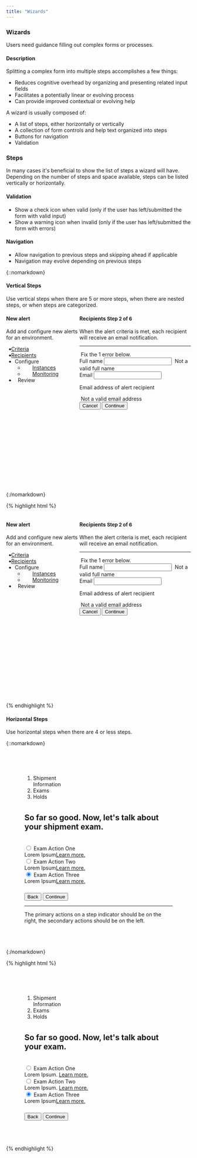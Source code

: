 ```yaml
---
title: "Wizards"
---
```


<div class="pl-pattern">
<h3>Wizards</h3>

Users need guidance filling out complex forms or processes.

#### Description
Splitting a complex form into multiple steps accomplishes a few things:

- Reduces cognitive overhead by organizing and presenting related input fields
- Facilitates a potentially linear or evolving process
- Can provide improved contextual or evolving help

A wizard is usually composed of:

- A list of steps, either horizontally or vertically
- A collection of form controls and help text organized into steps
- Buttons for navigation
- Validation

</div>

<div class="pl-pattern">

### Steps

In many cases it's beneficial to show the list of steps a wizard will have. Depending on the number of steps and space available, steps can be listed vertically or horizontally.

#### Validation
- Show a check icon when valid (only if the user has left/submitted the form with valid input)
- Show a warning icon when invalid (only if the user has left/submitted the form with errors)

#### Navigation
- Allow navigation to previous steps and skipping ahead if applicable
- Navigation may evolve depending on previous steps

{::nomarkdown}
<br>
<h4>Vertical Steps</h4>
Use vertical steps when there are 5 or more steps, when there are nested steps, or when steps are categorized.
<div class="pl-preview">
<div class="">
    <div class="" style="max-width: 700px;">
        <div class="" style="display: inline-block; width: 100%;">
            <div style="width: 200px; min-height: 400px; float: left;">
                <div class="panel-body">
                    <h4>New alert</h4>
                    <p>Add and configure new alerts for an environment.</p>
                </div>
                <ul class="nav nav-stacked nav-tree" role="tab-list">
                    <li role="presentation"><a role="tab" href="#"><span style="margin-left: -10px;" class="fa fa-check"></span> Criteria</a></li>
                    <li class="active" role="presentation"><a role="tab" href="#"><i style="margin-left: -10px;" class="fa fa-times-circle"></i> Recipients</a>
                    </li>
                    <li class="disabled"><a style="style="margin-left: 20px;" role="tab">Configure</a>
                        <ul class="nav nav-stacked nav-tree" role="tab-list">
                            <li class="disabled" role="presentation"><a href=""><span style="margin-left: 10px; position: relative; top: 1px; width: 14px; display: inline-block;"></span>Instances</a></li>
                            <li class="disabled" role="presentation"><a href=""><span style="margin-left: 10px; position: relative; top: 1px; width: 14px; display: inline-block;"></span>Monitoring</a></li>
                        </ul>
                    </li>
                    <li class="disabled" role="presentation"><a role="tab"><span style="margin-left: -10px; position: relative; top: 1px; width: 14px; display: inline-block;"></span> Review</a></li>
                </ul>
            </div>
            <div class="panel panel-default" style="margin-left: 200px; height: 500px; max-height: 500px; overflow: auto; position: relative;">
                <div class="panel-body">

<form class="form" style="max-width: 450px;" role="form">
<div class="form-group">
<div class="form-group-heading">
<h4>Recipients <span class="pull-right" style="font-size: 13px;"><span class="text-primary">Step 2 of 6</span></span></h4>
<p>When the alert criteria is met, each recipient will receive an email notification.</p>
<hr>
<div class="alert alert-danger"><i class="fa fa-times-circle"></i>&nbsp;Fix the 1 error below.</div>
</div>
<div class="mdl-textfield mdl-textfield--floating-label mdl-js-textfield mdl-textfield--full-width">
<label for="ht3" class="mdl-textfield__label">Full name</label>
<input class="mdl-textfield__input" type="text" pattern="([a-zA-Z]{3,30}\s*)+[a-zA-Z]{3,30}" id="ht3">
<span class="mdl-textfield__error"><i class="fa fa-exclamation-triangle fa-fw"></i>&nbsp;Not a valid full name</span>
</div>
<div class="mdl-textfield mdl-textfield--floating-label mdl-js-textfield mdl-textfield--full-width">
<label for="ht4" class="mdl-textfield__label">Email</label>
<input class="mdl-textfield__input" type="text" pattern="^[a-zA-Z0-9_.+-]+@[a-zA-Z0-9-]+\.[a-zA-Z0-9-.]+$" id="ht4">
<p class="mdl-textfield__help">Email address of alert recipient</p>
<span class="mdl-textfield__error"><i class="fa fa-exclamation-triangle fa-fw"></i>&nbsp;Not a valid email address</span>
</div>
</div>
<button type="button" class="btn btn-default">Cancel</button>
<button type="submit" class="btn btn-primary pull-right">Continue</button>
</form>

</div>
</div>
</div>
</div>
</div>
</div>
{:/nomarkdown}

{% highlight html %}

<div class="">
    <div class="" style="max-width: 700px;">
        <div class="" style="display: inline-block; width: 100%;">
            <div style="width: 200px; min-height: 400px; float: left;">
                <div class="panel-body">
                    <h4>New alert</h4>
                    <p>Add and configure new alerts for an environment.</p>
                </div>
                <ul class="nav nav-stacked nav-tree" role="tab-list">
                    <li role="presentation"><a role="tab" href="#"><span style="margin-left: -10px;" class="fa fa-check"></span> Criteria</a></li>
                    <li class="active" role="presentation"><a role="tab" href="#"><i style="margin-left: -10px;" class="fa fa-times-circle"></i> Recipients</a>
                    </li>
                    <li class="disabled"><a style="style="margin-left: 20px;" role="tab">Configure</a>
                <ul class="nav nav-stacked nav-tree" role="tab-list">
                     <li class="disabled" role="presentation"><a href=""><span style="margin-left: 10px; position: relative; top: 1px; width: 14px; display: inline-block;"></span>Instances</a></li>
                     <li class="disabled" role="presentation"><a href=""><span style="margin-left: 10px; position: relative; top: 1px; width: 14px; display: inline-block;"></span>Monitoring</a></li>
                 </ul>
                    </li>
                    <li class="disabled" role="presentation"><a role="tab"><span style="margin-left: -10px; position: relative; top: 1px; width: 14px; display: inline-block;"></span> Review</a></li>
                 </ul>
              </div>
            <div class="panel panel-default" style="margin-left: 200px; height: 500px; max-height: 500px; overflow: auto; position: relative;">
              <div class="panel-body">
             <form class="form" style="max-width: 450px;" role="form">
               <div class="form-group">
                <div class="form-group-heading">
                  <h4>Recipients <span class="pull-right" style="font-size: 13px;"><span class="text-primary">Step 2 of 6</span></span></h4>
                  <p>When the alert criteria is met, each recipient will receive an email notification.</p>
                 <hr>
                  <div class="alert alert-danger"><i class="fa fa-times-circle"></i>&nbsp;Fix the 1 error below.</div>
                  </div>
                 <div class="mdl-textfield mdl-textfield--floating-label mdl-js-textfield mdl-textfield--full-width">
                  <label for="ht3" class="mdl-textfield__label">Full name</label>
                  <input class="mdl-textfield__input" type="text" pattern="([a-zA-Z]{3,30}\s*)+[a-zA-Z]{3,30}" id="ht3">
                  <span class="mdl-textfield__error"><i class="fa fa-exclamation-triangle fa-fw"></i>&nbsp;Not a valid full name</span>
                 </div>
                <div class="mdl-textfield mdl-textfield--floating-label mdl-js-textfield mdl-textfield--full-width">
                 <label for="ht4" class="mdl-textfield__label">Email</label>
                 <input class="mdl-textfield__input" type="text" pattern="^[a-zA-Z0-9_.+-]+@[a-zA-Z0-9-]+\.[a-zA-Z0-9-.]+$" id="ht4">
                  <p class="mdl-textfield__help">Email address of alert recipient</p>
                 <span class="mdl-textfield__error"><i class="fa fa-exclamation-triangle fa-fw"></i>&nbsp;Not a valid email address</span>
                </div>
              </div>
              <button type="button" class="btn btn-default">Cancel</button>
              <button type="submit" class="btn btn-primary pull-right">Continue</button>
            </form>
         </div>
      </div>
    </div>
  </div>
</div>

{% endhighlight %}

<h4>Horizontal Steps</h4>
Use horizontal steps when there are 4 or less steps.

{::nomarkdown}
<div class="pl-preview">
<div class="">
<div class="" style="max-width: 700px; margin-auto;">
<div style="padding: 50px; overflow: auto; position: relative;">
<ol class="nav-steps">
<li  style="width:33.3%">
<span>Shipment Information</span>
</li>
<li class="active" style="width:33.3%">
<span>Exams</span>
</li>
<li class="" style="width:33.3%">
<span>Holds</span>
</li>
</ol>
<h2 style="margin: 36px 0;" class="text-center">So far so good. Now, let's talk about your shipment exam.</h2>
<div style="margin: 18px 0;">
<form class="" role="form">
<div class="form-group">
<div class="radio">
<label class="mdl-radio mdl-js-radio mdl-js-ripple-effect">
<input type="radio" class="mdl-radio__button" name="optionsRadios" id="optionsRadios1" value="option1" checked>
<span class="mdl-radio__label">Exam Action One
<div class="text-muted">Lorem Ipsum<a href="#">Learn more.</a></div>                                
</span>
</label>
</div>
<div class="radio">
<label class="mdl-radio mdl-js-radio mdl-js-ripple-effect">
<input type="radio" class="mdl-radio__button" name="optionsRadios" id="optionsRadios1" value="option1" checked>
<span class="mdl-radio__label">Exam Action Two
<div class="text-muted">Lorem Ipsum<a href="#">Learn more.</a></div>                                
</span>
</label>
</div>
<div class="radio">
<label class="mdl-radio mdl-js-radio mdl-js-ripple-effect">
<input type="radio" class="mdl-radio__button" name="optionsRadios" id="optionsRadios1" value="option1" checked>
<span class="mdl-radio__label">Exam Action Three
<div class="text-muted">Lorem Ipsum<a href="#">Learn more.</a></div>
</span>
</label>
</div>
</div>
</form>
<div class="text-right" style="margin-top: 24px;">
<button class="btn btn-default pull-left">Back</button>
<button class="btn btn-primary">Continue</button>
</div>
<hr/>
<p>The primary actions on a step indicator should be on the right, the secondary actions should be on the left.</p>

</div>
</div>
</div>
</div>
</div>
{:/nomarkdown}

{% highlight html %}
<div class="">
    <div class="" style="max-width: 700px; margin-auto;">
        <div style="padding: 50px; overflow: auto; position: relative;">
            <ol class="nav-steps">
                <li  style="width:33.3%">
                    <span>Shipment Information</span>
                </li>
                <li class="active" style="width:33.3%">
                    <span>Exams</span>
                </li>
                <li class="" style="width:33.3%">
                    <span>Holds</span>
                </li>
            </ol>
            <h2 style="margin: 36px 0;" class="text-center">So far so good. Now, let's talk about your exam.</h2>
            <div style="margin: 18px 0;">
                <form class="" role="form">
                    <div class="form-group">
                         <div class="radio">
                              <label class="mdl-radio mdl-js-radio mdl-js-ripple-effect">
                                <input type="radio" class="mdl-radio__button" name="optionsRadios" id="optionsRadios1" value="option1" checked>
                                <span class="mdl-radio__label">Exam Action One
                                    <div class="text-muted">Lorem Ipsum. <a href="#">Learn more.</a></div>                                
                                </span>
                              </label>
                        </div>
                         <div class="radio">
                              <label class="mdl-radio mdl-js-radio mdl-js-ripple-effect">
                                <input type="radio" class="mdl-radio__button" name="optionsRadios" id="optionsRadios1" value="option1" checked>
                                <span class="mdl-radio__label">Exam Action Two
                                    <div class="text-muted">Lorem Ipsum. <a href="#">Learn more.</a></div>                                
                                </span>
                              </label>
                        </div>
                         <div class="radio">
                              <label class="mdl-radio mdl-js-radio mdl-js-ripple-effect">
                                <input type="radio" class="mdl-radio__button" name="optionsRadios" id="optionsRadios1" value="option1" checked>
                                <span class="mdl-radio__label">Exam Action Three
                                    <div class="text-muted">Lorem Ipsum<a href="#">Learn more.</a></div>
                                </span>
                              </label>
                        </div>
                    </div>
                </form>
                <div class="text-right" style="margin-top: 24px;">
                    <button class="btn btn-default pull-left">Back</button>
                    <button class="btn btn-primary">Continue</button>
                </div>
            </div>
        </div>
    </div>
</div>
{% endhighlight %}
</div>


